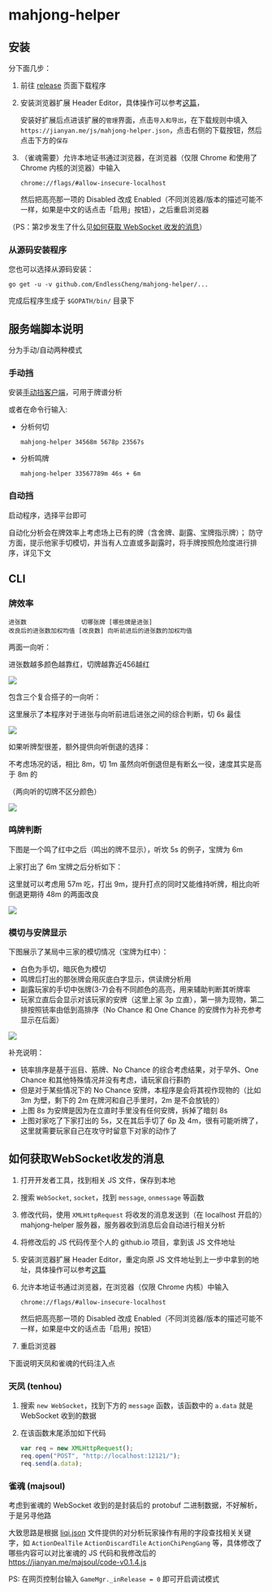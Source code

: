 # mahjong-helper

## 安装

分下面几步：

1. 前往 [release](https://github.com/EndlessCheng/mahjong-helper/releases/latest) 页面下载程序

2. 安装浏览器扩展 Header Editor，具体操作可以参考[这篇](https://tieba.baidu.com/p/5956122477)，

    安装好扩展后点进该扩展的`管理`界面，点击`导入和导出`，在下载规则中填入 `https://jianyan.me/js/mahjong-helper.json`，点击右侧的下载按钮，然后点击下方的`保存`

3. （雀魂需要）允许本地证书通过浏览器，在浏览器（仅限 Chrome 和使用了 Chrome 内核的浏览器）中输入

    ```
    chrome://flags/#allow-insecure-localhost
    ```

    然后把高亮那一项的 Disabled 改成 Enabled（不同浏览器/版本的描述可能不一样，如果是中文的话点击「启用」按钮），之后重启浏览器

（PS：第2步发生了什么见[如何获取 WebSocket 收发的消息](#如何获取WebSocket收发的消息)）

### 从源码安装程序

您也可以选择从源码安装：

`go get -u -v github.com/EndlessCheng/mahjong-helper/...`

完成后程序生成于 `$GOPATH/bin/` 目录下


## 服务端脚本说明

分为手动/自动两种模式

### 手动挡

安装[手动挡客户端](https://github.com/EndlessCheng/mahjong-helper-gui)，可用于牌谱分析

或者在命令行输入:

- 分析何切

    `mahjong-helper 34568m 5678p 23567s`
    
- 分析鸣牌

    `mahjong-helper 33567789m 46s + 6m`

### 自动挡

启动程序，选择平台即可

自动化分析会在牌效率上考虑场上已有的牌（含舍牌、副露、宝牌指示牌）；
防守方面，提示他家手切模切，并当有人立直或多副露时，将手牌按照危险度进行排序，详见下文


## CLI

### 牌效率

```
进张数               切哪张牌 [哪些牌是进张]
改良后的进张数加权均值 [改良数] 向听前进后的进张数的加权均值
```

两面一向听：

进张数越多颜色越靠红，切牌越靠近456越红

![](img/example11.png)

包含三个复合搭子的一向听：

这里展示了本程序对于进张与向听前进后进张之间的综合判断，切 6s 最佳

![](img/example22.png)

如果听牌型很差，额外提供向听倒退的选择：

不考虑场况的话，相比 8m，切 1m 虽然向听倒退但是有断幺一役，速度其实是高于 8m 的

（两向听的切牌不区分颜色）

![](img/example41.png)

### 鸣牌判断

下图是一个鸣了红中之后（鸣出的牌不显示），听坎 5s 的例子，宝牌为 6m

上家打出了 6m 宝牌之后分析如下：

这里就可以考虑用 57m 吃，打出 9m，提升打点的同时又能维持听牌，相比向听倒退更期待 48m 的两面改良

![](img/example63.png)

### 模切与安牌显示

下图展示了某局中三家的模切情况（宝牌为红中）：

- 白色为手切，暗灰色为模切
- 鸣牌后打出的那张牌会用灰底白字显示，供读牌分析用
- 副露玩家的手切中张牌(3-7)会有不同颜色的高亮，用来辅助判断其听牌率
- 玩家立直后会显示对该玩家的安牌（这里上家 3p 立直），第一排为现物，第二排按照铳率由低到高排序（No Chance 和 One Chance 的安牌作为补充参考显示在后面）

![](img/example_moqie_risk.png)

补充说明：

- 铳率排序是基于巡目、筋牌、No Chance 的综合考虑结果，对于早外、One Chance 和其他特殊情况并没有考虑，请玩家自行斟酌
- 但是对于某些情况下的 No Chance 安牌，本程序是会将其视作现物的（比如 3m 为壁，剩下的 2m 在牌河和自己手里时，2m 是不会放铳的）
- 上图 8s 为安牌是因为在立直时手里没有任何安牌，拆掉了暗刻 8s
- 上图对家吃了下家打出的 5s，又在其后手切了 6p 及 4m，很有可能听牌了，这里就需要玩家自己在攻守时留意下对家的动作了

## 如何获取WebSocket收发的消息

1. 打开开发者工具，找到相关 JS 文件，保存到本地
2. 搜索 `WebSocket`, `socket`，找到 `message`, `onmessage` 等函数
3. 修改代码，使用 `XMLHttpRequest` 将收发的消息发送到（在 localhost 开启的）mahjong-helper 服务器，服务器收到消息后会自动进行相关分析
4. 将修改后的 JS 代码传至个人的 github.io 项目，拿到该 JS 文件地址
5. 安装浏览器扩展 Header Editor，重定向原 JS 文件地址到上一步中拿到的地址，具体操作可以参考[这篇](https://tieba.baidu.com/p/5956122477)
6. 允许本地证书通过浏览器，在浏览器（仅限 Chrome 内核）中输入
    
    ```
    chrome://flags/#allow-insecure-localhost
    ```
    
    然后把高亮那一项的 Disabled 改成 Enabled（不同浏览器/版本的描述可能不一样，如果是中文的话点击「启用」按钮）

7. 重启浏览器

下面说明天凤和雀魂的代码注入点

### 天凤 (tenhou)

1. 搜索 `new WebSocket`，找到下方的 `message` 函数，该函数中的 `a.data` 就是 WebSocket 收到的数据
2. 在该函数末尾添加如下代码

    ```javascript
    var req = new XMLHttpRequest();
    req.open("POST", "http://localhost:12121/");
    req.send(a.data);
    ```

### 雀魂 (majsoul)

考虑到雀魂的 WebSocket 收到的是封装后的 protobuf 二进制数据，不好解析，于是另寻他路

大致思路是根据 [liqi.json](https://github.com/EndlessCheng/mahjong-helper/blob/master/liqi.json) 文件提供的对分析玩家操作有用的字段查找相关关键字，如 `ActionDealTile` `ActionDiscardTile` `ActionChiPengGang` 等，具体修改了哪些内容可以对比雀魂的 JS 代码和我修改后的 https://jianyan.me/majsoul/code-v0.1.4.js

PS: 在网页控制台输入 `GameMgr._inRelease = 0` 即可开启调试模式
